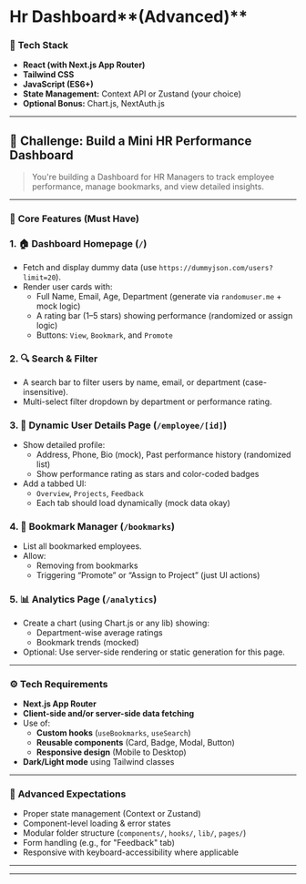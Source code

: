 # Hr Dashboard**(Advanced)**

### 🔧 **Tech Stack**

- **React (with Next.js App Router)**
- **Tailwind CSS**
- **JavaScript (ES6+)**
- **State Management:** Context API or Zustand (your choice)
- **Optional Bonus:** Chart.js, NextAuth.js

---

## 🚀 **Challenge: Build a Mini HR Performance Dashboard**

> You're building a Dashboard for HR Managers to track employee performance, manage bookmarks, and view detailed insights.
> 

---

### 🎯 **Core Features (Must Have)**

### 1. 🏠 **Dashboard Homepage (`/`)**

- Fetch and display dummy data (use `https://dummyjson.com/users?limit=20`).
- Render user cards with:
    - Full Name, Email, Age, Department (generate via `randomuser.me` + mock logic)
    - A rating bar (1–5 stars) showing performance (randomized or assign logic)
    - Buttons: `View`, `Bookmark`, and `Promote`

### 2. 🔍 **Search & Filter**

- A search bar to filter users by name, email, or department (case-insensitive).
- Multi-select filter dropdown by department or performance rating.

### 3. 👤 **Dynamic User Details Page (`/employee/[id]`)**

- Show detailed profile:
    - Address, Phone, Bio (mock), Past performance history (randomized list)
    - Show performance rating as stars and color-coded badges
- Add a tabbed UI:
    - `Overview`, `Projects`, `Feedback`
    - Each tab should load dynamically (mock data okay)

### 4. 📌 **Bookmark Manager (`/bookmarks`)**

- List all bookmarked employees.
- Allow:
    - Removing from bookmarks
    - Triggering “Promote” or “Assign to Project” (just UI actions)

### 5. 📊 **Analytics Page (`/analytics`)**

- Create a chart (using Chart.js or any lib) showing:
    - Department-wise average ratings
    - Bookmark trends (mocked)
- Optional: Use server-side rendering or static generation for this page.

---

### ⚙️ **Tech Requirements**

- **Next.js App Router**
- **Client-side and/or server-side data fetching**
- Use of:
    - **Custom hooks** (`useBookmarks`, `useSearch`)
    - **Reusable components** (Card, Badge, Modal, Button)
    - **Responsive design** (Mobile to Desktop)
- **Dark/Light mode** using Tailwind classes

---

### 🧠 **Advanced Expectations**

- Proper state management (Context or Zustand)
- Component-level loading & error states
- Modular folder structure (`components/`, `hooks/`, `lib/`, `pages/`)
- Form handling (e.g., for "Feedback" tab)
- Responsive with keyboard-accessibility where applicable

---

---


